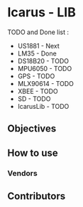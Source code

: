 # Icarus - LIB

TODO and Done list :

* US1881 - Next 
* LM35 - Done
* DS18B20 - TODO
* MPU6050 - TODO
* GPS - TODO
* MLX90614 - TODO
* XBEE - TODO
* SD - TODO
* IcarusLib - TODO
 

## Objectives

## How to use

### Vendors

## Contributors
